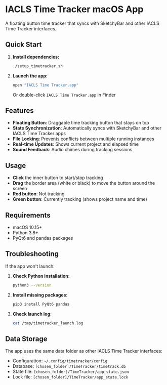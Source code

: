 # IACLS Time Tracker macOS App

A floating button time tracker that syncs with SketchyBar and other IACLS Time Tracker interfaces.

## Quick Start

1. **Install dependencies:**
   ```bash
   ./setup_timetracker.sh
   ```

2. **Launch the app:**
   ```bash
   open "IACLS Time Tracker.app"
   ```
   Or double-click `IACLS Time Tracker.app` in Finder

## Features

- **Floating Button**: Draggable time tracking button that stays on top
- **State Synchronization**: Automatically syncs with SketchyBar and other IACLS Time Tracker apps
- **File Locking**: Prevents conflicts between multiple running instances
- **Real-time Updates**: Shows current project and elapsed time
- **Sound Feedback**: Audio chimes during tracking sessions

## Usage

- **Click** the inner button to start/stop tracking
- **Drag** the border area (white or black) to move the button around the screen
- **Red button**: Not tracking
- **Green button**: Currently tracking (shows project name and time)

## Requirements

- macOS 10.15+
- Python 3.8+
- PyQt6 and pandas packages

## Troubleshooting

If the app won't launch:

1. **Check Python installation:**
   ```bash
   python3 --version
   ```

2. **Install missing packages:**
   ```bash
   pip3 install PyQt6 pandas
   ```

3. **Check launch log:**
   ```bash
   cat /tmp/timetracker_launch.log
   ```

## Data Storage

The app uses the same data folder as other IACLS Time Tracker interfaces:
- Configuration: `~/.config/timetracker/config`
- Database: `[chosen_folder]/TimeTracker/timetrack.db`
- State file: `[chosen_folder]/TimeTracker/app_state.json`
- Lock file: `[chosen_folder]/TimeTracker/app_state.lock` 